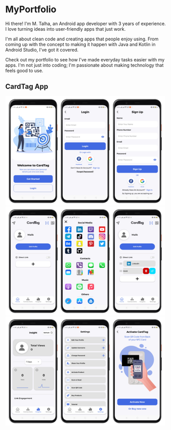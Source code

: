 ﻿# MyPortfolio

Hi there! I'm M. Talha, an Android app developer with 3 years of experience. I love turning ideas into user-friendly apps that just work.

I'm all about clean code and creating apps that people enjoy using. From coming up with the concept to making it happen with Java and Kotlin in Android Studio, I've got it covered.

Check out my portfolio to see how I've made everyday tasks easier with my apps. I'm not just into coding; I'm passionate about making technology that feels good to use.

## CardTag App
<img src="https://github.com/talha-malik-05/MyPortfolio/blob/main/images/CardTag/1.jpeg" width="500" /> 
<img src="https://github.com/talha-malik-05/MyPortfolio/blob/main/images/CardTag/2.jpeg" width="500" /> 
<img src="https://github.com/talha-malik-05/MyPortfolio/blob/main/images/CardTag/3.jpeg" width="500" /> 
